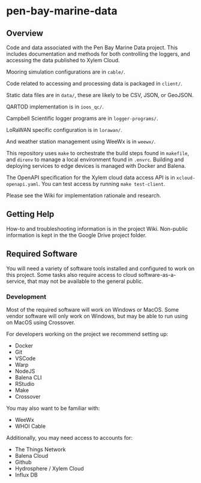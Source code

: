 # pen-bay-marine-data

## Overview
Code and data associated with the Pen Bay Marine Data project. This includes documentation and methods for both controlling the loggers, and accessing the data published to Xylem Cloud.

Mooring simulation configurations are in `cable/`.

Code related to accessing and processing data is packaged in `client/`. 

Static data files are in `data/`, these are likely to be CSV, JSON, or GeoJSON.

QARTOD implementation is in `ioos_qc/`.

Campbell Scientific logger programs are in `logger-programs/`.

LoRaWAN specific configuration is in `lorawan/`.

And weather station management using WeeWx is in `weewx/`.

This repository uses `make` to orchestrate the build steps found in `makefile`, and `direnv` to manage a local environment found in `.envrc`. Building and deploying services to edge devices is managed with Docker and Balena.

The OpenAPI specification for the Xylem cloud data access API is in `xcloud-openapi.yaml`. You can test access by running `make test-client`.

Please see the Wiki for implementation rationale and research.

## Getting Help

How-to and troubleshooting information is in the project Wiki. Non-public information is kept in the the Google Drive project folder.

## Required Software

You will need a variety of software tools installed and configured to work on this project. Some tasks also require access to cloud software-as-a-service, that may not be available to the general public. 

### Development

Most of the required software will work on Windows or MacOS. Some vendor software will only work on Windows, but may be able to run using on MacOS using Crossover.

For developers working on the project we recommend setting up:

- Docker
- Git
- VSCode
- Warp
- NodeJS
- Balena CLI
- RStudio
- Make
- Crossover

You may also want to be familiar with:
- WeeWx
- WHOI Cable

Additionally, you may need access to accounts for:

- The Things Network
- Balena Cloud
- Github
- Hydrosphere / Xylem Cloud
- Influx DB
